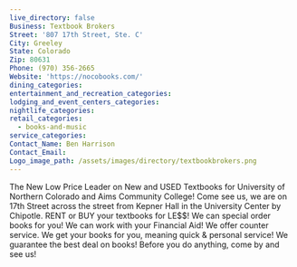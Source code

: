 ```yaml
---
live_directory: false
Business: Textbook Brokers
Street: '807 17th Street, Ste. C'
City: Greeley
State: Colorado
Zip: 80631
Phone: (970) 356-2665
Website: 'https://nocobooks.com/'
dining_categories:
entertainment_and_recreation_categories:
lodging_and_event_centers_categories:
nightlife_categories:
retail_categories:
  - books-and-music
service_categories:
Contact_Name: Ben Harrison
Contact_Email:
Logo_image_path: /assets/images/directory/textbookbrokers.png
---
```



The New Low Price Leader on New and USED Textbooks for University of Northern Colorado and Aims Community College! Come see us, we are on 17th Street across the street from Kepner Hall in the University Center by Chipotle. RENT or BUY your textbooks for LE$$! We can special order books for you! We can work with your Financial Aid! We offer counter service. We get your books for you, meaning quick & personal service! We guarantee the best deal on books! Before you do anything, come by and see us!

<script type="math/tex">! NO STUDENT ID NEEDED! Sell you Books for MORE </script>